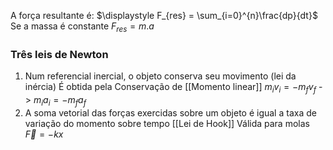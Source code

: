 A força resultante é:
$\displaystyle F_{res} = \sum_{i=0}^{n}\frac{dp}{dt}$
Se a massa é constante
$F_{res} = m.a$

### Três leis de Newton
1. Num referencial inercial, o objeto conserva seu movimento (lei da inércia)
	É obtida pela Conservação de [[Momento linear]]
	$m_iv_i = -m_fv_f$ -> $m_i a_i = -m_fa_f$ 
1. A soma vetorial das forças exercidas sobre um objeto é igual a taxa de variação do momento sobre tempo
[[Lei de Hook]]
Válida para molas
$\vec F = -kx$